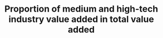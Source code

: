 ---
data_non_statistical: true
goal_meta_link: http://unstats.un.org/sdgs/files/metadata-compilation/Metadata-Goal-9.pdf
graph_title: Proportion of medium and high-tech industry value added in total value
  added
graph_type: null
has_metadata: true
indicator: 9.b.1
indicator_definition: Classification of industry by technological intensity is based
  in R&D intake in manufacturing output. Higher the share of R&D expenditure higher
  the level of technological intensity. MHT sectors are classified at 3-digit level
  of ISIC. Above indicator is calculated as the relation of the sum of the value added
  of MHT to the total value added of manufacturing.
indicator_name: Proportion of medium and high-tech industry value added in total value
  added
indicator_sort_order: 09-0b-01
indicator_variable: null
layout: indicator
national_geographical_coverage: United States
permalink: /9-b-1/
published: true
rationale_interpretation: This indicator captures the innovation and technology endowment
  in manufacturing. It reveals the level of production technology in manufacturing
  of an economy, which makes it highly policy relevant indicator.
reporting_status: notstarted
sdg_goal: 9
source_active_1: true
source_notes_1: null
source_title_1: null
target: Support domestic technology development, research and innovation in developing
  countries, including by ensuring a conducive policy environment for, inter alia,
  industrial diversification and value addition to commodities.
target_id: 9.b
title: Proportion of medium and high-tech industry value added in total value added
un_custodial_agency: 'UNIDO (Partnering Agencies: OECD)'
un_designated_tier: '1'
variable_description: null
variable_notes: null
---